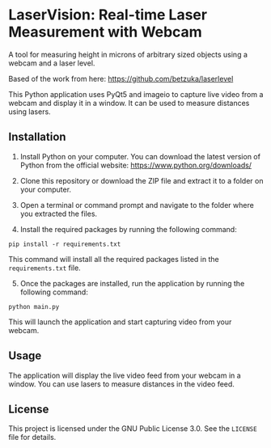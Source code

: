 # LaserVision: Real-time Laser Measurement with Webcam

A tool for measuring height in microns of arbitrary sized objects using a webcam and a laser level. 

Based of the work from here:
https://github.com/betzuka/laserlevel

This Python application uses PyQt5 and imageio to capture live video from a webcam and display it in a window. It can be used to measure distances using lasers.

## Installation

1. Install Python on your computer. You can download the latest version of Python from the official website: https://www.python.org/downloads/

2. Clone this repository or download the ZIP file and extract it to a folder on your computer.

3. Open a terminal or command prompt and navigate to the folder where you extracted the files.

4. Install the required packages by running the following command:

`pip install -r requirements.txt`

This command will install all the required packages listed in the `requirements.txt` file.

5. Once the packages are installed, run the application by running the following command:

`python main.py`

This will launch the application and start capturing video from your webcam.

## Usage

The application will display the live video feed from your webcam in a window. You can use lasers to measure distances in the video feed.

## License

This project is licensed under the GNU Public License 3.0. See the `LICENSE` file for details.
